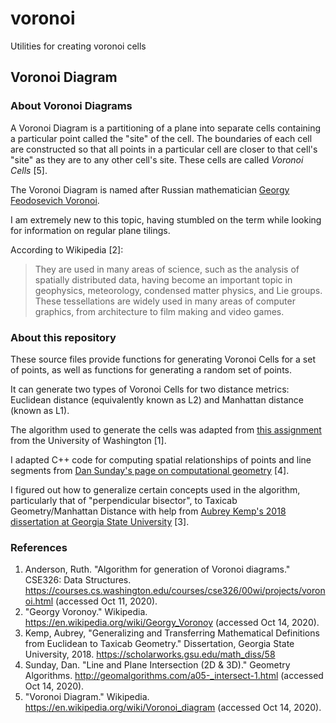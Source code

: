 # voronoi
Utilities for creating voronoi cells

## Voronoi Diagram

### About Voronoi Diagrams

A Voronoi Diagram is a partitioning of a plane into separate cells containing a
particular point called the &quot;site&quot; of the cell.  The boundaries of
each cell are constructed so that all points in a particular cell are closer to
that cell's &quot;site&quot; as they are to any other cell's site. These cells
are called *Voronoi Cells* [5].

The Voronoi Diagram is named after Russian mathematician [Georgy Feodosevich
Voronoi](https://en.wikipedia.org/wiki/Georgy_Voronoy).

I am extremely new to this topic, having stumbled on the term while looking for
information on regular plane tilings.

According to Wikipedia [2]:

> They are used in many areas of science, such as the analysis of spatially
> distributed data, having become an important topic in geophysics, meteorology,
> condensed matter physics, and Lie groups. These tessellations are widely used
> in many areas of computer graphics, from architecture to film making and video
> games.

### About this repository

These source files provide functions for generating Voronoi Cells for a set of points,
as well as functions for generating a random set of points.

It can generate two types of Voronoi Cells for two distance metrics:
Euclidean distance (equivalently known as L2) and Manhattan distance (known as
L1).

The algorithm used to generate the cells was adapted from [this
assignment](https://courses.cs.washington.edu/courses/cse326/00wi/projects/voronoi.html)
from the University of Washington [1].

I adapted C++ code for computing spatial relationships of points and line
segments from [Dan Sunday's page on computational
geometry](http://geomalgorithms.com/a05-_intersect-1.html) [4].

I figured out how to generalize certain concepts used in the algorithm,
particularly that of "perpendicular bisector", to Taxicab Geometry/Manhattan
Distance with help from [Aubrey Kemp's 2018 dissertation at Georgia State
University](https://scholarworks.gsu.edu/math_diss/58) [3].

### References

1. Anderson, Ruth. "Algorithm for generation of Voronoi diagrams." CSE326: Data Structures.  https://courses.cs.washington.edu/courses/cse326/00wi/projects/voronoi.html (accessed Oct 11, 2020).
2. "Georgy Voronoy." Wikipedia.  https://en.wikipedia.org/wiki/Georgy_Voronoy (accessed Oct 14, 2020).
3. Kemp, Aubrey, "Generalizing and Transferring Mathematical Definitions from Euclidean to Taxicab Geometry." Dissertation, Georgia State University, 2018.  https://scholarworks.gsu.edu/math_diss/58
4. Sunday, Dan. "Line and Plane Intersection (2D &amp; 3D)." Geometry Algorithms.  http://geomalgorithms.com/a05-_intersect-1.html (accessed Oct 14, 2020).
5. "Voronoi Diagram." Wikipedia.  https://en.wikipedia.org/wiki/Voronoi_diagram (accessed Oct 14, 2020).

